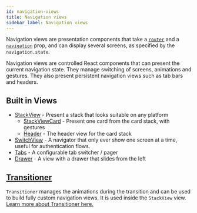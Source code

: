 ```yaml
---
id: navigation-views
title: Navigation views
sidebar_label: Navigation views
---
```


Navigation views are presentation components that take a [`router`](routers.html) and a [`navigation`](navigation-prop.html) prop, and can display several screens, as specified by the `navigation.state`.

Navigation views are controlled React components that can present the current navigation state. They manage switching of screens, animations and gestures. They also present persistent navigation views such as tab bars and headers.

## Built in Views

- [StackView](https://github.com/react-navigation/react-navigation-stack/blob/master/src/views/StackView/StackView.js) - Present a stack that looks suitable on any platform
    + [StackViewCard](https://github.com/react-navigation/react-navigation-stack/blob/master/src/views/StackView/StackViewCard.js) - Present one card from the card stack, with gestures
    + [Header](https://github.com/react-navigation/react-navigation-stack/blob/master/src/views/Header/Header.js) - The header view for the card stack
- [SwitchView](https://github.com/react-navigation/react-navigation/blob/master/src/views/SwitchView/SwitchView.js) - A navigator that only ever show one screen at a time, useful for authentication flows.
- [Tabs](https://github.com/react-navigation/react-navigation-tabs) - A configurable tab switcher / pager
- [Drawer](https://github.com/react-navigation/react-navigation-drawer) - A view with a drawer that slides from the left


## [Transitioner](transitioner.html)

`Transitioner` manages the animations during the transition and can be used to build fully custom navigation views. It is used inside the `StackView` view. [Learn more about Transitioner here.](transitioner.html)
